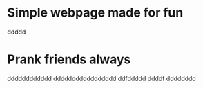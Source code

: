 # Simple webpage made for fun
ddddd
# Prank friends always
dddddddddddd
ddddddddddddddddd
ddfddddd
ddddf
dddddddd